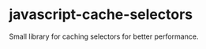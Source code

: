 javascript-cache-selectors
==========================

Small library for caching selectors for better performance. 
